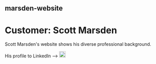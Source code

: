 ## marsden-website

# Customer: Scott Marsden

Scott Marsden's website shows his diverse professional background.

His profile to LinkedIn --> <a href="https://www.linkedin.com/in/scott-marsden-0401b770/"><img  alt="linkedin" width="20px" src="https://cdn-icons-png.flaticon.com/512/174/174857.png" /></a>
